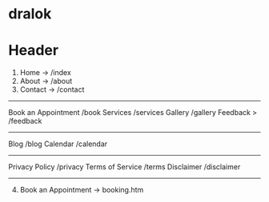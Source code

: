 # dralok

# Header
1. Home ->              /index
2. About ->             /about
3. Contact ->           /contact

--------------------------------

Book an Appointment     /book
Services                /services
Gallery                 /gallery
Feedback >              /feedback


--------------------------------

Blog                    /blog
Calendar                /calendar


--------------------------------

Privacy Policy          /privacy
Terms of Service        /terms
Disclaimer              /disclaimer

--------------------------------


4. Book an Appointment -> booking.htm

